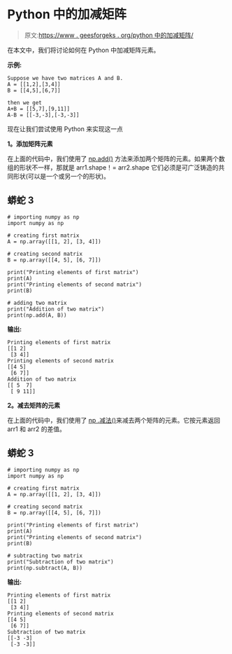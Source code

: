 # Python 中的加减矩阵

> 原文:[https://www . geesforgeks . org/python 中的加减矩阵/](https://www.geeksforgeeks.org/adding-and-subtracting-matrices-in-python/)

在本文中，我们将讨论如何在 Python 中加减矩阵元素。

**示例:**

```
Suppose we have two matrices A and B.
A = [[1,2],[3,4]]
B = [[4,5],[6,7]]

then we get
A+B = [[5,7],[9,11]]
A-B = [[-3,-3],[-3,-3]]

```

现在让我们尝试使用 Python 来实现这一点

**1。添加矩阵元素**

在上面的代码中，我们使用了 [np.add()](https://www.geeksforgeeks.org/numpy-add-in-python/#:~:text=add()%20function%20is%20used,not%20same%2C%20that%20is%20arr1.) 方法来添加两个矩阵的元素。如果两个数组的形状不一样，那就是 arr1.shape！= arr2.shape 它们必须是可广泛铸造的共同形状(可以是一个或另一个的形状)。

## 蟒蛇 3

```
# importing numpy as np
import numpy as np

# creating first matrix
A = np.array([[1, 2], [3, 4]])

# creating second matrix
B = np.array([[4, 5], [6, 7]])

print("Printing elements of first matrix")
print(A)
print("Printing elements of second matrix")
print(B)

# adding two matrix
print("Addition of two matrix")
print(np.add(A, B))
```

**输出:**

```
Printing elements of first matrix
[[1 2]
 [3 4]]
Printing elements of second matrix
[[4 5]
 [6 7]]
Addition of two matrix
[[ 5  7]
 [ 9 11]]
```

**2。减去矩阵的元素**

在上面的代码中，我们使用了 [np .减法()](https://www.geeksforgeeks.org/numpy-subtract-in-python/#:~:text=subtract()%20function%20is%20used,and%20arr2%2C%20element%2Dwise.)来减去两个矩阵的元素。它按元素返回 arr1 和 arr2 的差值。

## 蟒蛇 3

```
# importing numpy as np
import numpy as np

# creating first matrix
A = np.array([[1, 2], [3, 4]])

# creating second matrix
B = np.array([[4, 5], [6, 7]])

print("Printing elements of first matrix")
print(A)
print("Printing elements of second matrix")
print(B)

# subtracting two matrix
print("Subtraction of two matrix")
print(np.subtract(A, B))
```

**输出:**

```
Printing elements of first matrix
[[1 2]
 [3 4]]
Printing elements of second matrix
[[4 5]
 [6 7]]
Subtraction of two matrix
[[-3 -3]
 [-3 -3]]
```